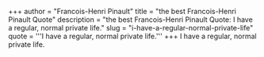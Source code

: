 +++
author = "Francois-Henri Pinault"
title = "the best Francois-Henri Pinault Quote"
description = "the best Francois-Henri Pinault Quote: I have a regular, normal private life."
slug = "i-have-a-regular-normal-private-life"
quote = '''I have a regular, normal private life.'''
+++
I have a regular, normal private life.

